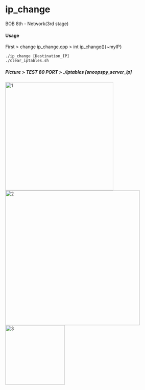 # ip_change
BOB 8th - Network(3rd stage)

#### Usage
First > change ip_change.cpp > int ip_change(){~myIP}
```shell
./ip_change [Destination_IP]
./clear_iptables.sh
```



##### Picture > TEST 80 PORT > ./iptables [snoopspy_server_ip] 

<img width="338" alt="1" src="https://user-images.githubusercontent.com/50411472/73132774-e15a8500-4062-11ea-9af1-a87f836f60a5.PNG">

<img width="421" alt="2" src="https://user-images.githubusercontent.com/50411472/73132775-e1f31b80-4062-11ea-8024-f339802bf320.PNG">

<img width="186" alt="3" src="https://user-images.githubusercontent.com/50411472/73132776-e28bb200-4062-11ea-9368-bef986ee1dce.PNG">
